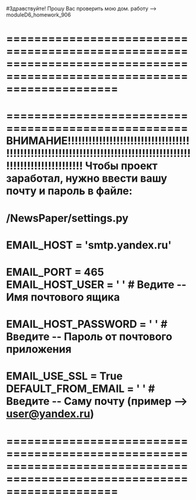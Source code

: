 #Здравствуйте! Прошу Вас проверить мою дом. работу --> moduleD6_homework_906

========================================================================================================================
========================================================================================================================


====================================================
ВНИМАНИЕ!!!!!!!!!!!!!!!!!!!!!!!!!!!!!!!!!!!!!!!!!!!!!!!!!!!!!!!!!!!!!!!!!!!!!!!!!!!!!!!!!!!!!!!!!!!!!!!!!!!!!!!!!!!!!!
Чтобы проект заработал, нужно ввести вашу почту и пароль в файле:
====================================================

/NewsPaper/settings.py
====================================================

EMAIL_HOST = 'smtp.yandex.ru'
====================================================
EMAIL_PORT = 465
EMAIL_HOST_USER = ' '             # Ведите -- Имя почтового ящика
====================================================

EMAIL_HOST_PASSWORD = ' '         # Введите -- Пароль от почтового приложения
====================================================
EMAIL_USE_SSL = True
DEFAULT_FROM_EMAIL = ' '          # Введите -- Саму почту (пример --> user@yandex.ru)
====================================================

========================================================================================================================
========================================================================================================================


